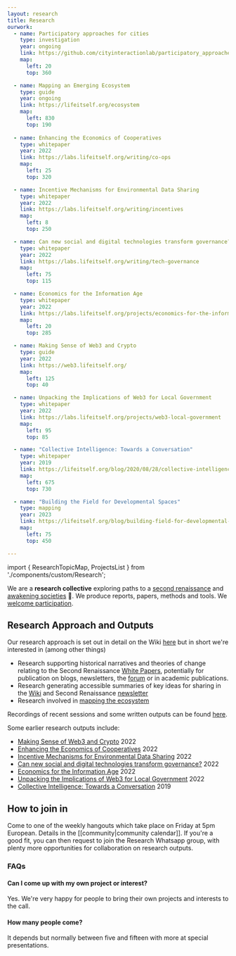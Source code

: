```yaml
---
layout: research
title: Research
ourwork: 
  - name: Participatory approaches for cities
    type: investigation
    year: ongoing
    link: https://github.com/cityinteractionlab/participatory_approaches
    map:
      left: 20
      top: 360

  - name: Mapping an Emerging Ecosystem
    type: guide
    year: ongoing
    link: https://lifeitself.org/ecosystem
    map:
      left: 830
      top: 190      
  
  - name: Enhancing the Economics of Cooperatives
    type: whitepaper
    year: 2022
    link: https://labs.lifeitself.org/writing/co-ops
    map:
      left: 25
      top: 320

  - name: Incentive Mechanisms for Environmental Data Sharing
    type: whitepaper
    year: 2022
    link: https://labs.lifeitself.org/writing/incentives
    map:
      left: 8
      top: 250

  - name: Can new social and digital technologies transform governance?
    type: whitepaper
    year: 2022
    link: https://labs.lifeitself.org/writing/tech-governance
    map:
      left: 75
      top: 115

  - name: Economics for the Information Age
    type: whitepaper
    year: 2022
    link: https://labs.lifeitself.org/projects/economics-for-the-information-age
    map:
      left: 20
      top: 285

  - name: Making Sense of Web3 and Crypto
    type: guide
    year: 2022
    link: https://web3.lifeitself.org/
    map:
      left: 125
      top: 40

  - name: Unpacking the Implications of Web3 for Local Government
    type: whitepaper
    year: 2022
    link: https://labs.lifeitself.org/projects/web3-local-government
    map:
      left: 95
      top: 85

  - name: "Collective Intelligence: Towards a Conversation"
    type: whitepaper
    year: 2019
    link: https://lifeitself.org/blog/2020/08/28/collective-intelligence
    map:
      left: 675
      top: 730

  - name: "Building the Field for Developmental Spaces"
    type: mapping
    year: 2023
    link: https://lifeitself.org/blog/building-field-for-developmental-spaces
    map:
      left: 75
      top: 450

---
```


import { ResearchTopicMap, ProjectsList } from './components/custom/Research';

We are a **research collective** exploring paths to a [second renaissance](https://secondrenaissance.net/) and [awakening societies](/awakening-society) 🌻. We produce reports, papers, methods and tools. We [welcome participation](#how-to-join-in).

## Research Approach and Outputs

Our research approach is set out in detail on the Wiki [here](https://wiki.secondrenaissance.net/wiki/Potential_research_agenda) but in short we're interested in (among other things)

- Research supporting historical narratives and theories of change relating to the Second Renaissance [White Papers](https://secondrenaissance.net/paper), potentially for publication on blogs, newsletters, the [forum](https://forum.secondrenaissance.net/) or in academic publications.
- Research generating accessible summaries of key ideas for sharing in the [Wiki](https://wiki.secondrenaissance.net/wiki/Second_Renaissance_wiki) and Second Renaissance [newsletter](https://news.secondrenaissance.net/)
- Research involved in [mapping the ecosystem](https://secondrenaissance.net/ecosystem)

Recordings of recent sessions and some written outputs can be found [here](https://news.lifeitself.org/s/research).

Some earlier research outputs include:

- [Making Sense of Web3 and Crypto](https://web3.lifeitself.org/)  2022
- [Enhancing the Economics of Cooperatives](https://lifeitself.org/labs)  2022
- [Incentive Mechanisms for Environmental Data Sharing](https://lifeitself.org/labs) 2022
- [Can new social and digital technologies transform governance?](https://lifeitself.org/labs)  2022
- [Economics for the Information Age](https://lifeitself.org/labs)  2022
- [Unpacking the Implications of Web3 for Local Government](https://lifeitself.org/labs) 2022
- [Collective Intelligence: Towards a Conversation](https://lifeitself.org/blog/2020/08/28/collective-intelligence) 2019

<ResearchTopicMap projects={frontmatter.ourwork} />

## How to join in

Come to one of the weekly hangouts which take place on Friday at 5pm European. Details in the [[community|community calendar]]. If you're a good fit, you can then request to join the Research Whatsapp group, with plenty more opportunities for collaboration on research outputs.

### FAQs

#### Can I come up with my own project or interest?

Yes. We're very happy for people to bring their own projects and interests to the call.

#### How many people come?

It depends but normally between five and fifteen with more at special presentations.
